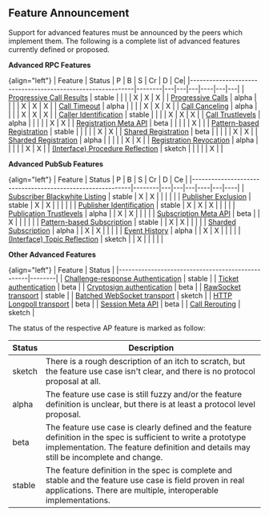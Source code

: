 ## Feature Announcement

Support for advanced features must be announced by the peers which implement them. The following is a complete list of advanced features currently defined or proposed.

**Advanced RPC Features**

{align="left"}
| Feature                                                    | Status | P | B | S | Cr | D | Ce|
|------------------------------------------------------------|--------|---|---|---|----|---|---|
| [Progressive Call Results](#rpc-progressive-call-results)  | stable |   |   |   | X  | X | X |
| [Progressive Calls](#rpc-progressive-calls)                | alpha  |   |   |   | X  | X | X |
| [Call Timeout](#rpc-call-timeout)                          | alpha  |   |   |   | X  | X | X |
| [Call Canceling](#rpc-call-canceling)                      | alpha  |   |   |   | X  | X | X |
| [Caller Identification](#rpc-call-identification)          | stable |   |   |   | X  | X | X |
| [Call Trustlevels](#rpc-call-trust-levels)                 | alpha  |   |   |   |    | X | X |
| [Registration Meta API](#rpc-reg-metapi)                   | beta   |   |   |   |    | X |   |
| [Pattern-based Registration](#rpc-pattern-reg)             | stable |   |   |   |    | X | X |
| [Shared Registration](#rpc-shared-registration)            | beta   |   |   |   |    | X | X |
| [Sharded Registration](##rpc-sharded-registration)         | alpha  |   |   |   |    | X | X |
| [Registration Revocation](#rpc-registration-revocation)    | alpha  |   |   |   |    | X | X |
| [(Interface) Procedure Reflection](#interface-reflection)  | sketch |   |   |   |    | X |   |


**Advanced PubSub Features**

{align="left"}
| Feature                                                   | Status | P | B | S | Cr | D | Ce |
|-----------------------------------------------------------|--------|---|---|---|----|---|----|
| [Subscriber Blackwhite Listing](#pubsub-bw-listing)       | stable | X | X |   |    |   |    |
| [Publisher Exclusion](#pubsub-pub-exclusion)              | stable | X | X |   |    |   |    |
| [Publisher Identification](#pubsub-pub-identification)    | stable | X | X | X |    |   |    |
| [Publication Trustlevels](#pubsub-pub-trustlevels)        | alpha  |   | X | X |    |   |    |
| [Subscription Meta API](#pubsub-sub-metapi)               | beta   |   | X |   |    |   |    |
| [Pattern-based Subscription](#pattern-based-subscription) | stable |   | X | X |    |   |    |
| [Sharded Subscription](#pubsub-sharded-subscription)      | alpha  |   | X | X |    |   |    |
| [Event History](#pubsub-event-history)                    | alpha  |   | X | X |    |   |    |
| [(Interface) Topic Reflection](#interface-reflection)     | sketch |   | X |   |    |   |    |


**Other Advanced Features**

{align="left"}
| Feature                                          | Status |
|--------------------------------------------------|--------|
| [Challenge-response Authentication](#wampcra)    | stable |
| [Ticket authentication](#ticketauth)             | beta   |
| [Cryptosign authentication](#cryptosignauth)     | beta   |
| [RawSocket transport](#rawsocket)                | stable |
| [Batched WebSocket transport](#batchedwebsocket) | sketch |
| [HTTP Longpoll transport](#longpoll)             | beta   |
| [Session Meta API](#session-metapi)              | beta   |
| [Call Rerouting](#rpc-call-rerouting)            | sketch |


The status of the respective AP feature is marked as follow:

| Status | Description                                                                                                                                                                                              |
|--------|----------------------------------------------------------------------------------------------------------------------------------------------------------------------------------------------------------|
| sketch | There is a rough description of an itch to scratch, but the feature use case isn't clear, and there is no protocol proposal at all.                                                                      |
| alpha  | The feature use case is still fuzzy and/or the feature definition is unclear, but there is at least a protocol level proposal.                                                                           |
| beta   | The feature use case is clearly defined and the feature definition in the spec is sufficient to write a prototype implementation. The feature definition and details may still be incomplete and change. |
| stable | The feature definition in the spec is complete and stable and the feature use case is field proven in real applications. There are multiple, interoperable implementations.                              |
